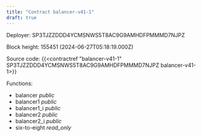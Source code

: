 ```yaml
---
title: "Contract balancer-v41-1"
draft: true
---
```

Deployer: SP3TJZZDDD4YCMSNWS5T8AC9G9AMHDFPMMMD7NJPZ


 



Block height: 155451 (2024-06-27T05:18:19.000Z)

Source code: {{<contractref "balancer-v41-1" SP3TJZZDDD4YCMSNWS5T8AC9G9AMHDFPMMMD7NJPZ balancer-v41-1>}}

Functions:

* balancer _public_
* balancer1 _public_
* balancer1_i _public_
* balancer2 _public_
* balancer2_i _public_
* six-to-eight _read_only_
